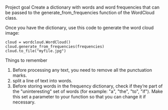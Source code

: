 Project goal 
Create a dictionary with words and word frequencies that can be passed to the generate_from_frequencies function of the WordCloud class.

Once you have the dictionary, use this code to generate the word cloud image:
```
cloud = wordcloud.WordCloud()
cloud.generate_from_frequencies(frequencies)
cloud.to_file("myfile.jpg")
```
 Things to remember 
1. Before processing any text, you need to remove all the punctuation marks. 
2. split a line of text into words.
3. Before storing words in the frequency dictionary, 
  check if they’re part of the "uninteresting" set of words 
  (for example: "a", "the", "to", "if"). 
  Make this set a parameter to your function so that you can change it if necessary.
